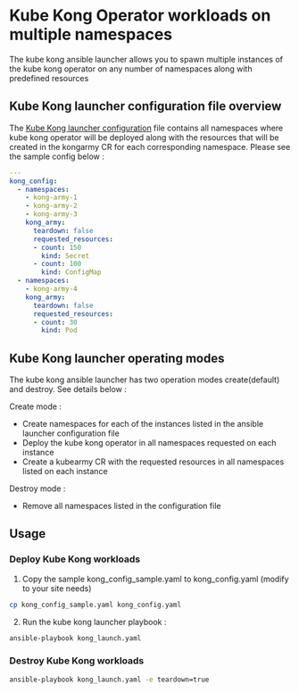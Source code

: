 # Kube Kong Operator workloads on multiple namespaces

The kube kong ansible launcher allows you to spawn multiple instances of the kube kong operator on any number of namespaces along with predefined resources

## Kube Kong launcher configuration file overview
The [Kube Kong launcher configuration](kong_config_sample.yaml) file contains all namespaces where kube kong operator will be deployed along with the resources that will be created in the kongarmy CR for each corresponding namespace. Please see the sample config below : 

```yaml
---
kong_config:
  - namespaces:
    - kong-army-1
    - kong-army-2
    - kong-army-3
    kong_army:
      teardown: false
      requested_resources:
      - count: 150
        kind: Secret
      - count: 100
        kind: ConfigMap
  - namespaces:
    - kong-army-4
    kong_army:
      teardown: false
      requested_resources:
      - count: 30
        kind: Pod
```

## Kube Kong launcher operating modes

The kube kong ansible launcher has two operation modes create(default) and destroy. See details below :

Create mode : 

* Create namespaces for each of the instances listed in the ansible launcher configuration file
* Deploy the kube kong operator in all namespaces requested on each instance
* Create a kubearmy CR with the requested resources in all namespaces listed on each instance

Destroy mode : 

* Remove all namespaces listed in the configuration file

## Usage

### Deploy Kube Kong workloads

1. Copy the sample kong_config_sample.yaml to kong_config.yaml (modify to your site needs)

```sh
cp kong_config_sample.yaml kong_config.yaml
```

2. Run the kube kong launcher playbook : 

```sh
ansible-playbook kong_launch.yaml
```

### Destroy Kube Kong workloads

```sh
ansible-playbook kong_launch.yaml -e teardown=true
```
